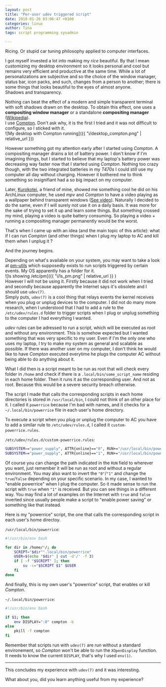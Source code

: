 ```yaml
---
layout: post
title: "Per-user udev triggered script"
date: 2018-01-26 03:06:47 +0100
categories: linux
author: Tina
tags: script programming sysadmin

---
```

Ricing. Or stupid car tuning philosophy applied to computer interfaces.

I got myself invested a lot into making my *rice* beautiful. By that I mean
customizing my desktop environment so it looks personal and cool but remains
very efficient and productive at the same time.
While a lot of personalizations are subjective and so the choice of the window
manager, status bar, icon packs, and such, changes from a person to another;
there is some things that looks beautiful to the eyes of almost anyone.  
Shadows and transparency.

Nothing can beat the effect of a modern and simple transparent terminal with
soft shadows drawn on the desktop. To obtain this effect, one uses a
**compositing window manager** or a standalone **compositing manager**
([Wikipedia](https://en.wikipedia.org/wiki/Compositing_window_manager)).  
I use [Compton](https://github.com/chjj/compton). Don't ask why, it is the
first I tried and it was not difficult to configure, so I sticked with it.  
![My desktop with Compton running]({{ "i/desktop_compton.png" | relative_url }})

However something got my attention early after I started using *Compton*. A
compositing manager drains a lot of battery power. I don't know if I'm
imagining things, but I started to believe that my laptop's battery power was
decreasing way faster now that I started using *Compton*. Nothing too crazy
though, with the two integrated batteries in my *T470s* I could still use my
computer all day without charging. However it bothered me to think something
so insignifiant had a so big impact on my computer.

Later, [Kurokotei](https://twitter.com/dialgadu77), a friend of mine, showed me
something cool he did on his ArchLinux computer, he used *mpv* and *Compton*
to have a video playing as a wallpaper behind transparent windows ([See video](https://twitter.com/dialgadu77/status/955540684395728897)). Naturally
I decided to do the same, even if I will surely not use it on a daily basis. It
was more for the sake of trying to set it up and learn some things. But
something crossed my mind, playing a video is quite battery consuming. So
playing a video + running a compositing manager permanently would be the worst.

That's when I came up with an idea (and the main topic of this article): what if
I can run *Compton* (and other things) when I plug my laptop to AC and kill
them when I unplug it ?

And the journey begins.

Depending on what's available on your system, you may want to take a look at
[pm-utils](https://pm-utils.freedesktop.org/wiki/) which supposedly exists to
run scripts triggered by certain events. My OS apparently has a folder for it.  
![ls showing /etc/pm]({{ "i/ls_pm.png" | relative_url }} )  
However I will not be using it. Firstly because it did not work when I tried
and secondly because apparently the Internet says it's obsolete and I should
use `udev(7)`.  
Simply puts, `udev(7)` is a cool thing that relays events the kernel receives
when you plug or unplug devices to the computer. I did not do many more
research, when I understood that I had to add a rule to the `/etc/udev/rules.d`
folder to trigger scripts when I plug or unplug something to the computer I had
everything I wanted.

*udev* rules can be adressed to run a script, which will be executed as root
and without any environment. This is somehow expected but I wanted something
that was very specific to my user. Even if I'm the only one who uses my laptop,
I try to make my system as general and scalable as possible. If there was
another user on my computer, I don't think he would like to have *Compton*
executed everytime he plugs the computer AC without being able to do anything
about it.

What I did then is a script meant to be run as root that will check every
folder in `/home` and check if there is a `.local/bin/some_script_name`
residing in each home folder. Then it runs it as the corresponding user. And
not as root. Because this would be a severe security breach otherwise.

The script I made that calls the corresponding scripts in each home directories is
stored in `/usr/local/bin`, I could not think of an other place for it. I
called it `powerrice` because I'm bad with names, and it checks for a
`~/.local/bin/powerrice` file in each user's home directory.

To execute a script when you plug or unplug the computer to AC you have to add
a similar rule to `/etc/udev/rules.d`, I called it `custom-powerrice.rules`.

`/etc/udev/rules.d/custom-powerrice.rules`:  
```bash
SUBSYSTEM=="power_supply", ATTR{online}=="0", RUN+="/usr/local/bin/powerrice false"
SUBSYSTEM=="power_supply", ATTR{online}=="1", RUN+="/usr/local/bin/powerrice true"
```
Of course you can change the path indicated in the `RUN` field to wherever you
want, just remember it will be run as root and without a regular environment.
You may also want to invert the `"0"`/`"1"` and change the `true`/`false`
depending on your specific scenario. In my case, I wanted to "enable powerrice"
when I plug the computer. So it made sense to run the script with `true` when
`"1"` is received. But you can see things in a different way. You may find a
lot of examples on the Internet with `true` and `false` inverted since usually
people make a script to "enable power saving" or something like that instead.

Here is my "powerrice" script, the one that calls the corresponding script in
each user's home directoy.

`/usr/local/bin/powerrice`:  
```bash
#!/usr/bin/env bash

for dir in /home/*/; do
	SCRIPT="$dir"".local/bin/powerrice"
	USER=$(echo "$dir" | cut -d'/' -f 3)
	if [ -f "$SCRIPT" ]; then
		su -c="$SCRIPT $1" $USER
	fi
done
```

And finally, this is my own user's "powerrice" script, that enables or kill
*Compton*.

`~/.local/bin/powerrice`:
```bash
#!/usr/bin/env bash

if $1; then
	env DISPLAY=":0" compton -b
else
	pkill -f compton
fi
```
Remember that scripts run with `udev(7)` are run without a standard
environement, so *Compton* won't be able to run the `XOpenDisplay` function. It
needs to know the current `DISPLAY`, that's why I used `env(1)`.

---
This concludes my experience with `udev(7)` and it was interesting.

What about you, did you learn anything useful from my experience?
